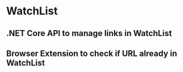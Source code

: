 # WatchList

## .NET Core API to manage links in WatchList

## Browser Extension to check if URL already in WatchList
